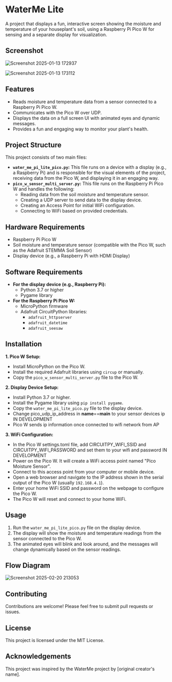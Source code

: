 # WaterMe Lite

A project that displays a fun, interactive screen showing the moisture and temperature of your houseplant's soil, using a Raspberry Pi Pico W for sensing and a separate display for visualization.

## Screenshot
![Screenshot 2025-01-13 172937](https://github.com/user-attachments/assets/d0c9f5ff-3daa-4794-b935-c31423e68c00)

![Screenshot 2025-01-13 173112](https://github.com/user-attachments/assets/017bc9ba-044b-472f-a5f9-d4ef89bc8087)

## Features

* Reads moisture and temperature data from a sensor connected to a Raspberry Pi Pico W.
* Communicates with the Pico W over UDP.
* Displays the data on a full screen UI with animated eyes and dynamic messages.
* Provides a fun and engaging way to monitor your plant's health.

## Project Structure

This project consists of two main files:

* **`water_me_pi_lite_pico.py`:** This file runs on a device with a display (e.g., a Raspberry Pi) and is responsible for the visual elements of the project, receiving data from the Pico W, and displaying it in an engaging way.
* **`pico_w_sensor_multi_server.py`:** This file runs on the Raspberry Pi Pico W and handles the following:
    *  Reading data from the soil moisture and temperature sensor.
    *  Creating a UDP server to send data to the display device.
    *  Creating an Access Point for initial WiFi configuration.
    *  Connecting to WiFi based on provided credentials.

## Hardware Requirements

* Raspberry Pi Pico W
* Soil moisture and temperature sensor (compatible with the Pico W, such as the Adafruit STEMMA Soil Sensor)
* Display device (e.g., a Raspberry Pi with HDMI Display)

## Software Requirements

* **For the display device (e.g., Raspberry Pi):**
    * Python 3.7 or higher
    * Pygame library
* **For the Raspberry Pi Pico W:**
    * MicroPython firmware
    * Adafruit CircuitPython libraries:
        * `adafruit_httpserver`
        * `adafruit_datetime`
        * `adafruit_seesaw`

## Installation

**1. Pico W Setup:**

   * Install MicroPython on the Pico W.
   * Install the required Adafruit libraries using `circup` or manually.
   * Copy the `pico_w_sensor_multi_server.py` file to the Pico W.

**2. Display Device Setup:**

   * Install Python 3.7 or higher.
   * Install the Pygame library using `pip install pygame`.
   * Copy the `water_me_pi_lite_pico.py` file to the display device.
   * Change pico_udp_ip_address in __name__==__main__ to your sensor devices ip
   IN DEVELOPMENT
   * Pico W sends ip information once connected to wifi network from AP

**3. WiFi Configuration:**
   * In the Pico W settings.toml file, add CIRCUITPY_WIFI_SSID and CIRCUITPY_WIFI_PASSWORD and set them to your wifi and password
   IN DEVELOPMENT
   * Power on the Pico W. It will create a WiFi access point named "Pico Moisture Sensor".
   * Connect to this access point from your computer or mobile device.
   * Open a web browser and navigate to the IP address shown in the serial output of the Pico W (usually `192.168.4.1`).
   * Enter your home WiFi SSID and password on the webpage to configure the Pico W.
   * The Pico W will reset and connect to your home WiFi.
## Usage

1. Run the `water_me_pi_lite_pico.py` file on the display device.
2. The display will show the moisture and temperature readings from the sensor connected to the Pico W.
3. The animated eyes will blink and look around, and the messages will change dynamically based on the sensor readings.

## Flow Diagram
![Screenshot 2025-02-20 213053](https://github.com/user-attachments/assets/2766879a-ab33-49d3-91e9-d25820dd95b2)


## Contributing

Contributions are welcome! Please feel free to submit pull requests or issues.

## License

This project is licensed under the MIT License.

## Acknowledgements

This project was inspired by the WaterMe project by [original creator's name].
